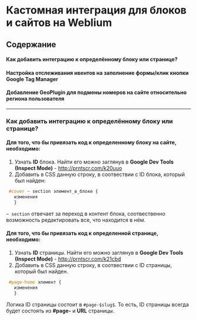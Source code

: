 # Кастомная интеграция для блоков и сайтов на Weblium

## Содержание
#### __Как добавить интеграцию к определённому блоку или странице?__
####  __Настройка отслеживания ивентов на заполнение формы/клик кнопки Google Tag Manager__
#### __Добавление GeoPlugin для подмены номеров на сайте относительно региона пользователя__

---

### Как добавить интеграцию к определённому блоку или странице?

#### Для того, что бы привязать код к __определенному блоку__ на сайте, необходимо:

1. Узнать __ID__ блока. Найти его можно заглянув в __Google Dev Tools (Inspect Mode)__ - http://prntscr.com/k20uuo
2. Добавить в CSS данную строку, в соотвествии с ID блока, который был найден:
```css
 #cover ~ section элемент_в_блоке {
   изменения
   }
```
`~ section` отвечает за переход в контент блока, соотвественно возможность редактировать все, что находится в нём.



#### Для того, что бы привязать код к __определенной странице__, необходимо:

1. Узнать __ID__ страницы. Найти его можно заглянув в __Google Dev Tools (Inspect Mode)__ - http://prntscr.com/k21cbd
2. Добавить в CSS данную строку, в соотвествии с ID страницы, который был найден. 
```css
 #page-home элемент {
   изменения
   }
```
Логика ID страницы состоит в `#page-$slug$`. То есть, ID страницы всегда будет состоять из __#page-__ и __URL__ страницы.
